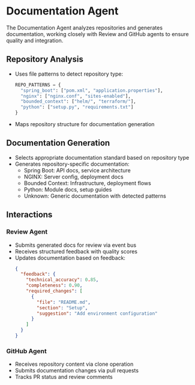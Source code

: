 # Documentation Agent

The Documentation Agent analyzes repositories and generates documentation, working closely with Review and GitHub agents to ensure quality and integration.

## Repository Analysis
- Uses file patterns to detect repository type:
  ```python
  REPO_PATTERNS = {
    "spring_boot": ["pom.xml", "application.properties"],
    "nginx": ["nginx.conf", "sites-enabled"],
    "bounded_context": ["helm/", "terraform/"],
    "python": ["setup.py", "requirements.txt"]
  }
  ```
- Maps repository structure for documentation generation

## Documentation Generation
- Selects appropriate documentation standard based on repository type
- Generates repository-specific documentation:
  - Spring Boot: API docs, service architecture
  - NGINX: Server config, deployment docs  
  - Bounded Context: Infrastructure, deployment flows
  - Python: Module docs, setup guides
  - Unknown: Generic documentation with detected patterns

## Interactions

### Review Agent
- Submits generated docs for review via event bus
- Receives structured feedback with quality scores
- Updates documentation based on feedback:
  ```json
  {
    "feedback": {
      "technical_accuracy": 0.85,
      "completeness": 0.90,
      "required_changes": [
        {
          "file": "README.md",
          "section": "Setup",
          "suggestion": "Add environment configuration"
        }
      ]
    }
  }
  ```

### GitHub Agent  
- Receives repository content via clone operation
- Submits documentation changes via pull requests
- Tracks PR status and review comments